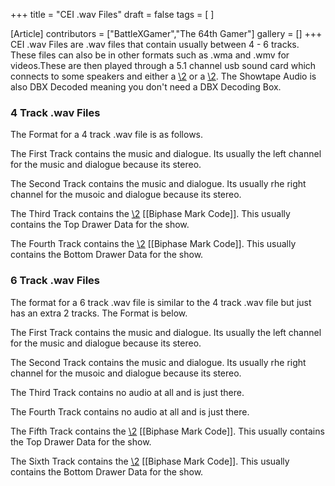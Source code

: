 +++
title = "CEI .wav Files"
draft = false
tags = [ ]

[Article]
contributors = ["BattleXGamer","The 64th Gamer"]
gallery = []
+++
CEI .wav Files are .wav files that contain usually between 4 - 6 tracks. These files can also be in other formats such as .wma and .wmv for videos.These are then played through a 5.1 channel usb sound card which connects to some speakers and either a [\2](\1) or a [\2](\1). The Showtape Audio is also DBX Decoded meaning you don't need a DBX Decoding Box.

###  4 Track .wav Files ### 
The Format for a 4 track .wav file is as follows.

The First Track contains the music and dialogue. Its usually the left channel for the music and dialogue because its stereo.

The Second Track contains the music and dialogue. Its usually rhe right channel for the musoic and dialogue because its stereo.

The Third Track contains the [\2](\1) [[Biphase Mark Code]]. This usually contains the Top Drawer Data for the show.

The Fourth Track contains the [\2](\1) [[Biphase Mark Code]]. This usually contains the Bottom Drawer Data for the show.

###  6 Track .wav Files ### 
The format for a 6 track .wav file is similar to the 4 track .wav file but just has an extra 2 tracks. The Format is below.

The First Track contains the music and dialogue. Its usually the left channel for the music and dialogue because its stereo.

The Second Track contains the music and dialogue. Its usually rhe right channel for the musoic and dialogue because its stereo.

The Third Track contains no audio at all and is just there.

The Fourth Track contains no audio at all and is just there.

The Fifth Track contains the [\2](\1) [[Biphase Mark Code]]. This usually contains the Top Drawer Data for the show.

The Sixth Track contains the [\2](\1) [[Biphase Mark Code]]. This usually contains the Bottom Drawer Data for the show.